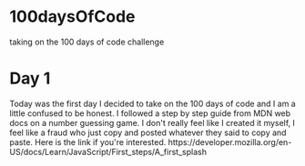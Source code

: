 # 100daysOfCode
taking on the 100 days of code challenge

<h1>Day 1</h1>
<p>Today was the first day I decided to take on the 100 days of code and I am a little confused to be honest. I followed a step by step guide from MDN web docs on a number guessing game. I don't really feel like I created it myself, I feel like a fraud who just copy and posted whatever they said to copy and paste. Here is the link if you're interested. https://developer.mozilla.org/en-US/docs/Learn/JavaScript/First_steps/A_first_splash</p>

